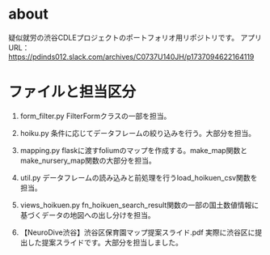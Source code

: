 # about
疑似就労の渋谷CDLEプロジェクトのポートフォリオ用リポジトリです。
アプリURL：https://pdinds012.slack.com/archives/C0737U140JH/p1737094622164119

# ファイルと担当区分
1. form_filter.py
FilterFormクラスの一部を担当。

2. hoiku.py
条件に応じてデータフレームの絞り込みを行う。大部分を担当。

3. mapping.py
flaskに渡すfoliumのマップを作成する。make_map関数とmake_nursery_map関数の大部分を担当。

4. util.py
データフレームの読み込みと前処理を行うload_hoikuen_csv関数を担当。

5. views_hoikuen.py
fn_hoikuen_search_result関数の一部の国土数値情報に基づくデータの地図への出し分けを担当。

6. 【NeuroDive渋谷】渋谷区保育園マップ提案スライド.pdf
実際に渋谷区に提出した提案スライドです。大部分を担当しました。
